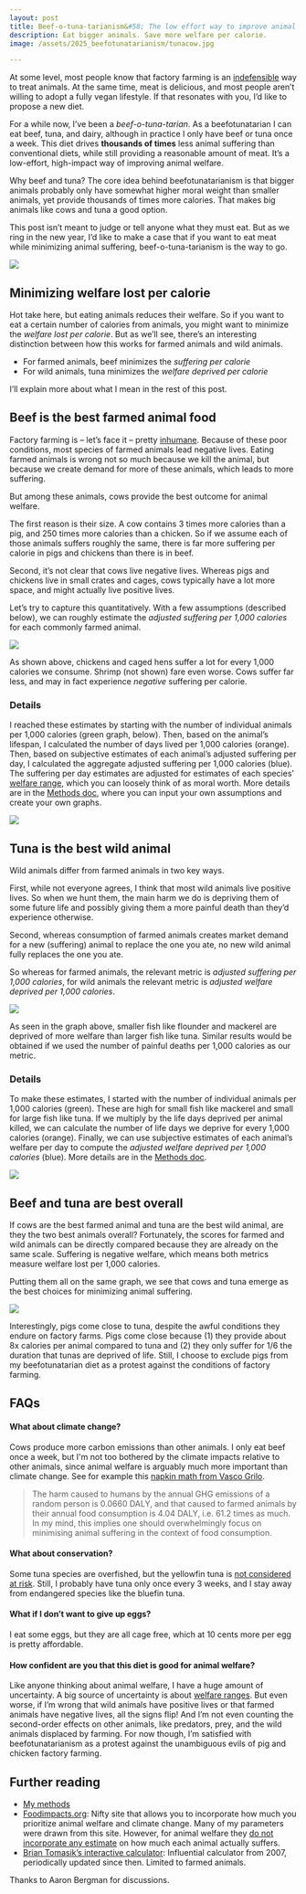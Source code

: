 ```yaml
---
layout: post
title: Beef-o-tuna-tarianism&#58; The low effort way to improve animal welfare
description: Eat bigger animals. Save more welfare per calorie.
image: /assets/2025_beefotunatarianism/tunacow.jpg

---
```


At some level, most people know that factory farming is an [indefensible](https://x.com/Chris_Said/status/1782135469200810195) way to treat animals. At the same time, meat is delicious, and most people aren’t willing to adopt a fully vegan lifestyle. If that resonates with you, I’d like to propose a new diet.

For a while now, I’ve been a _beef-o-tuna-tarian_. As a beefotunatarian I can eat beef, tuna, and dairy, although in practice I only have beef or tuna once a week. This diet drives **thousands of times** less animal suffering than conventional diets, while still providing a reasonable amount of meat. It’s a low-effort, high-impact way of improving animal welfare.

Why beef and tuna? The core idea behind beefotunatarianism is that bigger animals probably only have somewhat higher moral weight than smaller animals, yet provide thousands of times more calories. That makes big animals like cows and tuna a good option.

This post isn’t meant to judge or tell anyone what they must eat. But as we ring in the new year, I’d like to make a case that if you want to eat meat while minimizing animal suffering, beef-o-tuna-tarianism is the way to go. 

<div class="wrapper">
  <img src='/assets/2025_beefotunatarianism/tunacow.jpg' class="inner" style="position:relative border: #222 2px solid; max-width:30%;" >
</div>

## Minimizing welfare lost per calorie
Hot take here, but eating animals reduces their welfare. So if you want to eat a certain number of calories from animals, you might want to minimize the _welfare lost per calorie_. But as we’ll see, there’s an interesting distinction between how this works for farmed animals and wild animals. 

* For farmed animals, beef minimizes the _suffering per calorie_
* For wild animals, tuna minimizes the _welfare deprived per calorie_

I’ll explain more about what I mean in the rest of this post.

## Beef is the best farmed animal food
Factory farming is – let’s face it – pretty [inhumane](https://awionline.org/content/inhumane-practices-factory-farms). Because of these poor conditions, most species of farmed animals lead negative lives. Eating farmed animals is wrong not so much because we kill the animal, but because we create demand for more of these animals, which leads to more suffering.

But among these animals, cows provide the best outcome for animal welfare.

The first reason is their size. A cow contains 3 times more calories than a pig, and 250 times more calories than a chicken. So if we assume each of those animals suffers roughly the same, there is far more suffering per calorie in pigs and chickens than there is in beef.

Second, it’s not clear that cows live negative lives. Whereas pigs and chickens live in small crates and cages, cows typically have a lot more space, and might actually live positive lives.

Let’s try to capture this quantitatively. With a few assumptions (described below), we can roughly estimate the _adjusted suffering per 1,000 calories_ for each commonly farmed animal. 

<div class="wrapper">
  <img src='/assets/2025_beefotunatarianism/fig_farmed_animals_main.png' class="inner" style="position:relative border: #222 2px solid; max-width:100%;" >
</div>

As shown above, chickens and caged hens suffer a lot for every 1,000 calories we consume. Shrimp (not shown) fare even worse. Cows suffer far less, and may in fact experience _negative_ suffering per calorie. 


### Details
I reached these estimates by starting with the number of individual animals per 1,000 calories (green graph, below). Then, based on the animal’s lifespan, I calculated the number of days lived per 1,000 calories (orange). Then, based on subjective estimates of each animal’s adjusted suffering per day, I calculated the aggregate adjusted suffering per 1,000 calories (blue). The suffering per day estimates are adjusted for estimates of each species’ [welfare range](https://rethinkpriorities.org/research-area/welfare-range-estimates/), which you can loosely think of as moral worth. More details are in the [Methods doc](https://docs.google.com/document/d/1uFxgcfYCh269Ooe-LQLaPOhOke4lrcRKPZYlZogDW34/edit?tab=t.0), where you can input your own assumptions and create your own graphs. 
<div class="wrapper">
  <img src='/assets/2025_beefotunatarianism/fig_farmed_animals_breakdown.png' class="inner" style="position:relative border: #222 2px solid; max-width:100%;" >
</div>

## Tuna is the best wild animal
Wild animals differ from farmed animals in two key ways.

First, while not everyone agrees, I think that most wild animals live positive lives. So when we hunt them, the main harm we do is depriving them of some future life and possibly giving them a more painful death than they’d experience otherwise. 

Second, whereas consumption of farmed animals creates market demand for a new (suffering) animal to replace the one you ate, no new wild animal fully replaces the one you ate.

So whereas for farmed animals, the relevant metric is _adjusted suffering per 1,000 calories_, for wild animals the relevant metric is _adjusted welfare deprived per 1,000 calories_.

<div class="wrapper">
  <img src='/assets/2025_beefotunatarianism/fig_wild_animals_main.png' class="inner" style="position:relative border: #222 2px solid; max-width:100%;" >
</div>

As seen in the graph above, smaller fish like flounder and mackerel are deprived of more welfare than larger fish like tuna. Similar results would be obtained if we used the number of painful deaths per 1,000 calories as our metric.

### Details
To make these estimates, I started with the number of individual animals per 1,000 calories (green). These are high for small fish like mackerel and small for large fish like tuna. If we multiply by the life days deprived per animal killed, we can calculate the number of life days we deprive for every 1,000 calories (orange). Finally, we can use subjective estimates of each animal’s welfare per day to compute the _adjusted welfare deprived per 1,000 calories_ (blue). More details are in the [Methods doc](https://docs.google.com/document/d/1uFxgcfYCh269Ooe-LQLaPOhOke4lrcRKPZYlZogDW34/edit?tab=t.0).
<div class="wrapper">
  <img src='/assets/2025_beefotunatarianism/fig_wild_animals_breakdown.png' class="inner" style="position:relative border: #222 2px solid; max-width:100%;" >
</div>

## Beef and tuna are best overall
If cows are the best farmed animal and tuna are the best wild animal, are they the two best animals overall? Fortunately, the scores for farmed and wild animals can be directly compared because they are already on the same scale. Suffering is negative welfare, which means both metrics measure welfare lost per 1,000 calories.

Putting them all on the same graph, we see that cows and tuna emerge as the best choices for minimizing animal suffering.

<div class="wrapper">
  <img src='/assets/2025_beefotunatarianism/fig_combined.png' class="inner" style="position:relative border: #222 2px solid; max-width:100%;" >
</div>

Interestingly, pigs come close to tuna, despite the awful conditions they endure on factory farms. Pigs come close because (1) they provide about 8x calories per animal compared to tuna and (2) they only suffer for 1/6 the duration that tunas are deprived of life. Still, I choose to exclude pigs from my beefotunatarian diet as a protest against the conditions of factory farming.

## FAQs
#### What about climate change?
Cows produce more carbon emissions than other animals. I only eat beef once a week, but I'm not too bothered by the climate impacts relative to other animals, since animal welfare is arguably much more important than climate change. See for example this [napkin math from Vasco Grilo](https://forum.effectivealtruism.org/posts/FzSqMzZpmHdMAft7z/founders-pledge-s-climate-change-fund-might-be-more-cost).
> The harm caused to humans by the annual GHG emissions of a random person is 0.0660 DALY, and that caused to farmed animals by their annual food consumption is 4.04 DALY, i.e. 61.2 times as much. In my mind, this implies one should overwhelmingly focus on minimising animal suffering in the context of food consumption.

#### What about conservation?
Some tuna species are overfished, but the yellowfin tuna is [not considered at risk](https://iucn.org/news/species/202109/tuna-species-recovering-despite-growing-pressures-marine-life-iucn-red-list). Still, I probably have tuna only once every 3 weeks, and I stay away from endangered species like the bluefin tuna. 

#### What if I don’t want to give up eggs?
I eat some eggs, but they are all cage free, which at 10 cents more per egg is pretty affordable.

#### How confident are you that this diet is good for animal welfare?
Like anyone thinking about animal welfare, I have a huge amount of uncertainty. A big source of uncertainty is about [welfare ranges](https://rethinkpriorities.org/research-area/welfare-range-estimates/). But even worse, if I’m wrong that wild animals have positive lives or that farmed animals have negative lives, all the signs flip! And I’m not even counting the second-order effects on other animals, like predators, prey, and the wild animals displaced by farming. For now though, I’m satisfied with beefotunatarianism as a protest against the unambiguous evils of pig and chicken factory farming.  

## Further reading
* [My methods](https://docs.google.com/document/d/1uFxgcfYCh269Ooe-LQLaPOhOke4lrcRKPZYlZogDW34/edit?tab=t.0#heading=h.xhe9k56m8lty)
* [Foodimpacts.org](http://Foodimpacts.org): Nifty site that allows you to incorporate how much you prioritize animal welfare and climate change. Many of my parameters were drawn from this site. However, for animal welfare they [do not incorporate any estimate](https://docs.google.com/document/d/1uFxgcfYCh269Ooe-LQLaPOhOke4lrcRKPZYlZogDW34/edit?tab=t.0#heading=h.t0tbvjww5ms7) on how much each animal actually suffers.
* [Brian Tomasik’s interactive calculator](https://reducing-suffering.org/how-much-direct-suffering-is-caused-by-various-animal-foods/): Influential calculator from 2007, periodically updated since then. Limited to farmed animals.

<div class="caption">Thanks to Aaron Bergman for discussions.
</div>